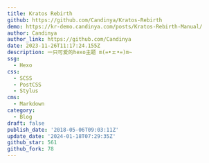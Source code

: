 ```yaml
---
title: Kratos Rebirth
github: https://github.com/Candinya/Kratos-Rebirth
demo: https://kr-demo.candinya.com/posts/Kratos-Rebirth-Manual/
author: Candinya
author_link: https://github.com/Candinya
date: 2023-11-26T11:17:24.155Z
description: 一只可爱的hexo主题 m(=•ェ•=)m~
ssg:
  - Hexo
css:
  - SCSS
  - PostCSS
  - Stylus
cms:
  - Markdown
category:
  - Blog
draft: false
publish_date: '2018-05-06T09:03:11Z'
update_date: '2024-01-18T07:29:35Z'
github_star: 561
github_fork: 78
---
```

